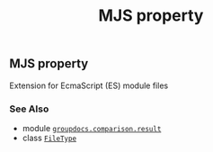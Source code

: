 ﻿---
title: MJS property
second_title: GroupDocs.Comparison for Python via .NET API References
description: 
type: docs
url: /python-net/groupdocs.comparison.result/filetype/mjs/
is_root: false
weight: 800
---

## MJS property


Extension for EcmaScript (ES) module files

### See Also
* module [`groupdocs.comparison.result`](../../)
* class [`FileType`](/comparison/python-net/groupdocs.comparison.result/filetype)
